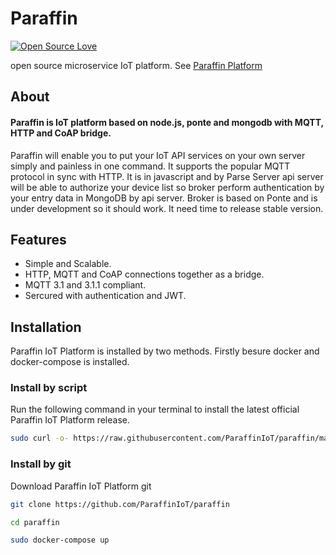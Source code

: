 # Paraffin
[![Open Source Love](https://badges.frapsoft.com/os/v1/open-source.svg?v=103)](https://github.com/ellerbrock/open-source-badges/)

open source microservice IoT platform. See [Paraffin Platform](https://paraffiniot.github.io)


## About


#### Paraffin is IoT platform based on node.js, ponte and mongodb with MQTT, HTTP and CoAP bridge.

Paraffin will enable you to put your IoT API services on your own server simply and painless in one command. It supports the popular MQTT protocol in sync with HTTP. It is in javascript and by Parse Server api server will be able to authorize your device list so broker perform authentication by your entry data in MongoDB by api server.
Broker is based on Ponte and is under development so it should work. It need time to release stable version.


## Features

* Simple and Scalable.
* HTTP, MQTT and CoAP connections together as a bridge.
* MQTT 3.1 and 3.1.1 compliant.
* Sercured with authentication and JWT.


## Installation
Paraffin IoT Platform is installed by two methods. Firstly besure docker and docker-compose is installed.

### Install by script
Run the following command in your terminal to install the latest official Paraffin IoT Platform release.

```bash
sudo curl -o- https://raw.githubusercontent.com/ParaffinIoT/paraffin/master/install.sh | bash
```

### Install by git
Download Paraffin IoT Platform git

```bash
git clone https://github.com/ParaffinIoT/paraffin

cd paraffin

sudo docker-compose up
```

